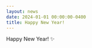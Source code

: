 ```yaml
---
layout: news
date: 2024-01-01 00:00:00-0400
title: Happy New Year!
---
```


Happy New Year! :sparkles:
